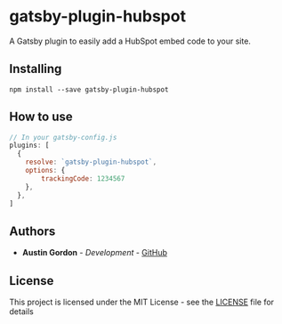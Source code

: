 # gatsby-plugin-hubspot

A Gatsby plugin to easily add a HubSpot embed code to your site.

## Installing

`npm install --save gatsby-plugin-hubspot`

## How to use

```js
// In your gatsby-config.js
plugins: [
  {
    resolve: `gatsby-plugin-hubspot`,
    options: {
        trackingCode: 1234567
    },
  },
]
```

## Authors

* **Austin Gordon** - *Development* - [GitHub](https://github.com/AustinLeeGordon)

## License

This project is licensed under the MIT License - see the [LICENSE](LICENSE) file for details